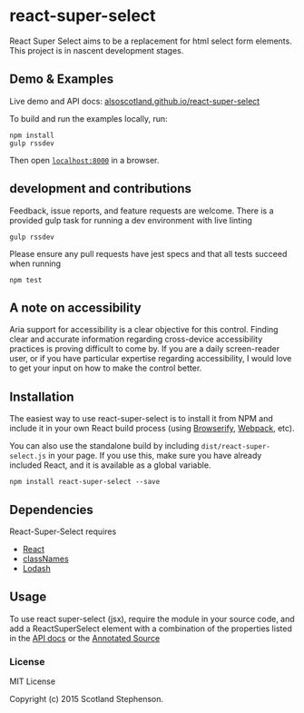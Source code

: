 # react-super-select

React Super Select aims to be a replacement for html select form elements.
This project is in nascent development stages.


## Demo & Examples

Live demo and API docs: [alsoscotland.github.io/react-super-select](http://alsoscotland.github.io/react-super-select/)

To build and run the examples locally, run:

```
npm install
gulp rssdev
```

Then open [`localhost:8000`](http://localhost:8000) in a browser.

## development and contributions

Feedback, issue reports, and feature requests are welcome.  There is a provided gulp task for running a dev environment with live linting
```
gulp rssdev
```

Please ensure any pull requests have jest specs and that all tests succeed when running
```
npm test
```

## A note on accessibility
Aria support for accessibility is a clear objective for this control. Finding clear and accurate information regarding cross-device accessibility practices is proving difficult to come by.  If you are a daily screen-reader user, or if you have particular expertise regarding accessibility, I would love to get your input on how to make the control better.

## Installation

The easiest way to use react-super-select is to install it from NPM and include it in your own React build process (using [Browserify](http://browserify.org), [Webpack](http://webpack.github.io/), etc).

You can also use the standalone build by including `dist/react-super-select.js` in your page. If you use this, make sure you have already included React, and it is available as a global variable.

```
npm install react-super-select --save
```

## Dependencies
React-Super-Select requires 
  - [React](https://facebook.github.io/react/index.html)
  - [classNames](https://www.npmjs.com/package/classnames)
  - [Lodash](https://lodash.com/)

## Usage

To use react super-select (jsx), require the module in your source code, and add a ReactSuperSelect element with a combination of the properties listed in the [API docs](http://alsoscotland.github.io/react-super-select/) or the [Annotated Source](http://alsoscotland.github.io/react-super-select/example/annotated-source.html)

### License

MIT License

Copyright (c) 2015 Scotland Stephenson.

